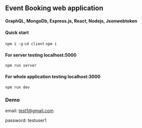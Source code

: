 ## Event Booking web application 
#### GraphQL, MongoDb, Express.js, React, Nodejs, Jsonwebtoken

#### Quick start 
`npm i -g`
`cd client`
`npm i`
#### For server testing localhost:5000
`npm run server`
#### For whole application testing localhost:3000
`npm run dev`
### Demo 

email: test1@gmail.com

password: testuser1
